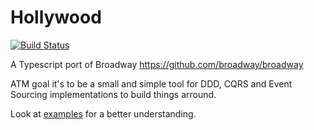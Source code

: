 # Hollywood

[![Build Status](https://travis-ci.org/jorge07/hollywood.svg?branch=master)](https://travis-ci.org/jorge07/hollywood)

A Typescript port of Broadway https://github.com/broadway/broadway

ATM goal it's to be a small and simple tool for DDD, CQRS and Event Sourcing implementations to build things arround.

Look at [examples](https://github.com/jorge07/hollywood/tree/master/examples) for a better understanding.
